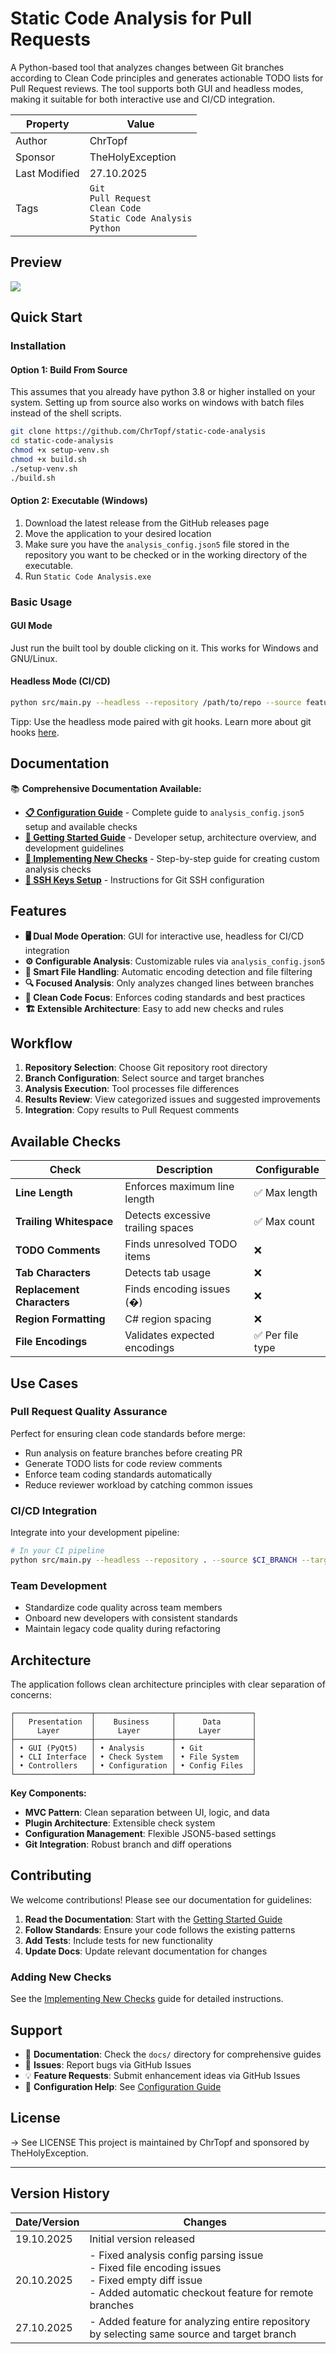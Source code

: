 # Static Code Analysis for Pull Requests

A Python-based tool that analyzes changes between Git branches according to Clean Code principles and generates actionable TODO lists for Pull Request reviews. The tool supports both GUI and headless modes, making it suitable for both interactive use and CI/CD integration.

| Property      | Value                                                                             |
| ------------- | --------------------------------------------------------------------------------- |
| Author        | ChrTopf                                                                           |
| Sponsor       | TheHolyException                                                                  |
| Last Modified | 27.10.2025                                                                        |
| Tags          | `Git`<br/>`Pull Request`<br/>`Clean Code`<br/>`Static Code Analysis`<br/>`Python` |

## Preview

![](./assets/20251019%20preview.png)

## Quick Start

### Installation

#### Option 1: Build From Source

This assumes that you already have python 3.8 or higher installed on your system.
Setting up from source also works on windows with batch files instead of the shell scripts.

```bash
git clone https://github.com/ChrTopf/static-code-analysis
cd static-code-analysis
chmod +x setup-venv.sh
chmod +x build.sh
./setup-venv.sh
./build.sh
```

#### Option 2: Executable (Windows)

1. Download the latest release from the GitHub releases page
2. Move the application to your desired location
3. Make sure you have the `analysis_config.json5` file stored in the repository you want to be checked or in the working directory of the executable. 
4. Run `Static Code Analysis.exe`

### Basic Usage

#### GUI Mode

Just run the built tool by double clicking on it. This works for Windows and GNU/Linux.

#### Headless Mode (CI/CD)

```bash
python src/main.py --headless --repository /path/to/repo --source feature-branch --target main
```

Tipp: Use the headless mode paired with git hooks. Learn more about git hooks [here](https://git-scm.com/book/en/v2/Customizing-Git-Git-Hooks).

## Documentation

📚 **Comprehensive Documentation Available:**

- **[📋 Configuration Guide](docs/configuration.md)** - Complete guide to `analysis_config.json5` setup and available checks
- **[🚀 Getting Started Guide](docs/getting-started.md)** - Developer setup, architecture overview, and development guidelines
- **[🔧 Implementing New Checks](docs/implementing-checks.md)** - Step-by-step guide for creating custom analysis checks
- **[🔑 SSH Keys Setup](docs/setup-ssh-keys.md)** - Instructions for Git SSH configuration

## Features

- **🖥️ Dual Mode Operation**: GUI for interactive use, headless for CI/CD integration
- **⚙️ Configurable Analysis**: Customizable rules via `analysis_config.json5`
- **📁 Smart File Handling**: Automatic encoding detection and file filtering
- **🔍 Focused Analysis**: Only analyzes changed lines between branches
- **🌟 Clean Code Focus**: Enforces coding standards and best practices
- **🏗️ Extensible Architecture**: Easy to add new checks and rules

## Workflow

1. **Repository Selection**: Choose Git repository root directory
2. **Branch Configuration**: Select source and target branches
3. **Analysis Execution**: Tool processes file differences
4. **Results Review**: View categorized issues and suggested improvements
5. **Integration**: Copy results to Pull Request comments

## Available Checks

| Check                      | Description                       | Configurable    |
| -------------------------- | --------------------------------- | --------------- |
| **Line Length**            | Enforces maximum line length      | ✅ Max length    |
| **Trailing Whitespace**    | Detects excessive trailing spaces | ✅ Max count     |
| **TODO Comments**          | Finds unresolved TODO items       | ❌               |
| **Tab Characters**         | Detects tab usage                 | ❌               |
| **Replacement Characters** | Finds encoding issues (�)         | ❌               |
| **Region Formatting**      | C# region spacing                 | ❌               |
| **File Encodings**         | Validates expected encodings      | ✅ Per file type |

## Use Cases

### Pull Request Quality Assurance

Perfect for ensuring clean code standards before merge:

- Run analysis on feature branches before creating PR
- Generate TODO lists for code review comments
- Enforce team coding standards automatically
- Reduce reviewer workload by catching common issues

### CI/CD Integration

Integrate into your development pipeline:

```bash
# In your CI pipeline
python src/main.py --headless --repository . --source $CI_BRANCH --target main --quiet
```

### Team Development

- Standardize code quality across team members
- Onboard new developers with consistent standards
- Maintain legacy code quality during refactoring

## Architecture

The application follows clean architecture principles with clear separation of concerns:

```
┌─────────────────┬─────────────────┬─────────────────┐
│   Presentation  │    Business     │      Data       │
│     Layer       │     Layer       │     Layer       │
├─────────────────┼─────────────────┼─────────────────┤
│ • GUI (PyQt5)   │ • Analysis      │ • Git           │
│ • CLI Interface │ • Check System  │ • File System   │
│ • Controllers   │ • Configuration │ • Config Files  │
└─────────────────┴─────────────────┴─────────────────┘
```

**Key Components:**

- **MVC Pattern**: Clean separation between UI, logic, and data
- **Plugin Architecture**: Extensible check system
- **Configuration Management**: Flexible JSON5-based settings
- **Git Integration**: Robust branch and diff operations

## Contributing

We welcome contributions! Please see our documentation for guidelines:

1. **Read the Documentation**: Start with the [Getting Started Guide](docs/getting-started.md)
2. **Follow Standards**: Ensure your code follows the existing patterns
3. **Add Tests**: Include tests for new functionality
4. **Update Docs**: Update relevant documentation for changes

### Adding New Checks

See the [Implementing New Checks](docs/implementing-checks.md) guide for detailed instructions.

## Support

- 📖 **Documentation**: Check the `docs/` directory for comprehensive guides
- 🐛 **Issues**: Report bugs via GitHub Issues
- 💡 **Feature Requests**: Submit enhancement ideas via GitHub Issues
- 🔧 **Configuration Help**: See [Configuration Guide](docs/configuration.md)

## License

-> See LICENSE
This project is maintained by ChrTopf and sponsored by TheHolyException.

---

## Version History

| Date/Version | Changes                                                                                                                                                        |
| ------------ | -------------------------------------------------------------------------------------------------------------------------------------------------------------- |
| 19.10.2025   | Initial version released                                                                                                                                       |
| 20.10.2025   | - Fixed analysis config parsing issue<br/>- Fixed file encoding issues<br/>- Fixed empty diff issue<br/>- Added automatic checkout feature for remote branches |
| 27.10.2025   | - Added feature for analyzing entire repository by selecting same source and target branch                                                                     |
